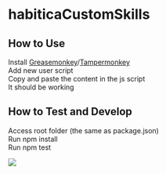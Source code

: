# habiticaCustomSkills

## How to Use

Install [Greasemonkey](https://addons.mozilla.org/en-US/firefox/addon/greasemonkey/)/[Tampermonkey](https://chrome.google.com/webstore/detail/tampermonkey/dhdgffkkebhmkfjojejmpbldmpobfkfo)  
Add new user script  
Copy and paste the content in the js script  
It should be working


## How to Test and Develop  
  
Access root folder (the same as package.json)  
Run npm install  
Run npm test  
  
<img src="https://i.imgur.com/Wc8WAjC.png"/>
